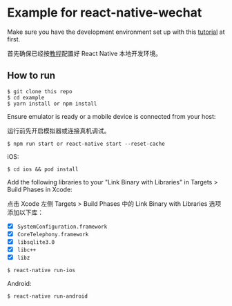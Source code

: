 # Example for react-native-wechat

Make sure you have the development environment set up with this [tutorial](https://facebook.github.io/react-native/docs/getting-started) at first.

首先确保已经按[教程](https://facebook.github.io/react-native/docs/getting-started)配置好 React Native 本地开发环境。

## How to run

```
$ git clone this repo
$ cd example
$ yarn install or npm install
```

Ensure emulator is ready or a mobile device is connected from your host:

运行前先开启模拟器或连接真机调试。

```
$ npm run start or react-native start --reset-cache
```

iOS:

```
$ cd ios && pod install
```
Add the following libraries to your "Link Binary with Libraries" in Targets > Build Phases in Xcode:

点击 Xcode 左侧 Targets > Build Phases 中的 Link Binary with Libraries 选项添加以下库：


- [x] `SystemConfiguration.framework`
- [x] `CoreTelephony.framework`
- [x] `libsqlite3.0`
- [x] `libc++`
- [x] `libz`

```sh
$ react-native run-ios
```

Android:

```
$ react-native run-android
```
